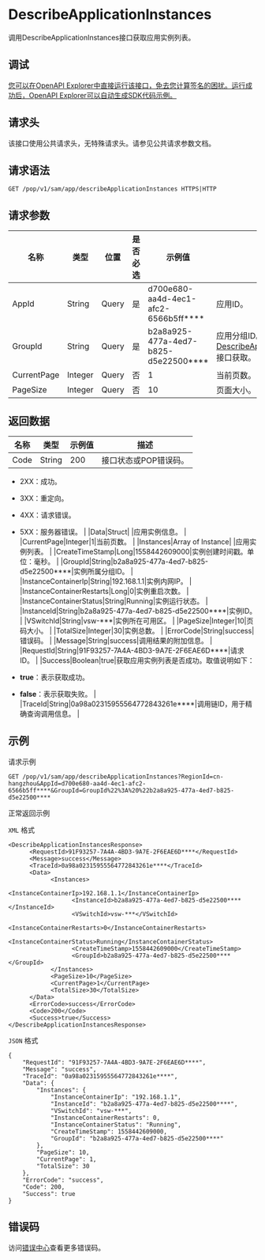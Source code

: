 # DescribeApplicationInstances

调用DescribeApplicationInstances接口获取应用实例列表。

## 调试

[您可以在OpenAPI Explorer中直接运行该接口，免去您计算签名的困扰。运行成功后，OpenAPI Explorer可以自动生成SDK代码示例。](https://api.aliyun.com/#product=sae&api=DescribeApplicationInstances&type=ROA&version=2019-05-06)

## 请求头

该接口使用公共请求头，无特殊请求头。请参见公共请求参数文档。

## 请求语法

```
GET /pop/v1/sam/app/describeApplicationInstances HTTPS|HTTP
```

## 请求参数

|名称|类型|位置|是否必选|示例值|描述|
|--|--|--|----|---|--|
|AppId|String|Query|是|d700e680-aa4d-4ec1-afc2-6566b5ff\*\*\*\*|应用ID。 |
|GroupId|String|Query|是|b2a8a925-477a-4ed7-b825-d5e22500\*\*\*\*|应用分组ID。需要调用[DescribeApplicationGroups](~~126249~~)接口获取。 |
|CurrentPage|Integer|Query|否|1|当前页数。 |
|PageSize|Integer|Query|否|10|页面大小。 |

## 返回数据

|名称|类型|示例值|描述|
|--|--|---|--|
|Code|String|200|接口状态或POP错误码。

 -   2XX：成功。
-   3XX：重定向。
-   4XX：请求错误。
-   5XX：服务器错误。 |
|Data|Struct| |应用实例信息。 |
|CurrentPage|Integer|1|当前页数。 |
|Instances|Array of Instance| |应用实例列表。 |
|CreateTimeStamp|Long|1558442609000|实例创建时间戳。单位：毫秒。 |
|GroupId|String|b2a8a925-477a-4ed7-b825-d5e22500\*\*\*\*|实例所属分组ID。 |
|InstanceContainerIp|String|192.168.1.1|实例内网IP。 |
|InstanceContainerRestarts|Long|0|实例重启次数。 |
|InstanceContainerStatus|String|Running|实例运行状态。 |
|InstanceId|String|b2a8a925-477a-4ed7-b825-d5e22500\*\*\*\*|实例ID。 |
|VSwitchId|String|vsw-\*\*\*|实例所在可用区。 |
|PageSize|Integer|10|页码大小。 |
|TotalSize|Integer|30|实例总数。 |
|ErrorCode|String|success|错误码。 |
|Message|String|success|调用结果的附加信息。 |
|RequestId|String|91F93257-7A4A-4BD3-9A7E-2F6EAE6D\*\*\*\*|请求ID。 |
|Success|Boolean|true|获取应用实例列表是否成功。取值说明如下：

 -   **true**：表示获取成功。
-   **false**：表示获取失败。 |
|TraceId|String|0a98a02315955564772843261e\*\*\*\*|调用链ID，用于精确查询调用信息。 |

## 示例

请求示例

```
GET /pop/v1/sam/app/describeApplicationInstances?RegionId=cn-hangzhou&AppId=d700e680-aa4d-4ec1-afc2-6566b5ff****&GroupId=GroupId%22%3A%20%22b2a8a925-477a-4ed7-b825-d5e22500****
```

正常返回示例

`XML` 格式

```
<DescribeApplicationInstancesResponse>
	  <RequestId>91F93257-7A4A-4BD3-9A7E-2F6EAE6D****</RequestId>
	  <Message>success</Message>
	  <TraceId>0a98a02315955564772843261e****</TraceId>
	  <Data>
    	    <Instances>
        	      <InstanceContainerIp>192.168.1.1</InstanceContainerIp>
        	      <InstanceId>b2a8a925-477a-4ed7-b825-d5e22500****</InstanceId>
        	      <VSwitchId>vsw-***</VSwitchId>
        	      <InstanceContainerRestarts>0</InstanceContainerRestarts>
        	      <InstanceContainerStatus>Running</InstanceContainerStatus>
        	      <CreateTimeStamp>1558442609000</CreateTimeStamp>
        	      <GroupId>b2a8a925-477a-4ed7-b825-d5e22500****</GroupId>
    	    </Instances>
    	    <PageSize>10</PageSize>
    	    <CurrentPage>1</CurrentPage>
    	    <TotalSize>30</TotalSize>
	  </Data>
	  <ErrorCode>success</ErrorCode>
	  <Code>200</Code>
	  <Success>true</Success>
</DescribeApplicationInstancesResponse>
```

`JSON` 格式

```
{
    "RequestId": "91F93257-7A4A-4BD3-9A7E-2F6EAE6D****",
    "Message": "success",
    "TraceId": "0a98a02315955564772843261e****",
    "Data": {
        "Instances": {
            "InstanceContainerIp": "192.168.1.1",
            "InstanceId": "b2a8a925-477a-4ed7-b825-d5e22500****",
            "VSwitchId": "vsw-***",
            "InstanceContainerRestarts": 0,
            "InstanceContainerStatus": "Running",
            "CreateTimeStamp": 1558442609000,
            "GroupId": "b2a8a925-477a-4ed7-b825-d5e22500****"
        },
        "PageSize": 10,
        "CurrentPage": 1,
        "TotalSize": 30
    },
    "ErrorCode": "success",
    "Code": 200,
    "Success": true
}
```

## 错误码

访问[错误中心](https://error-center.aliyun.com/status/product/sae)查看更多错误码。


